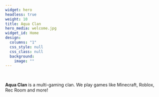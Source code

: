 ```yaml
---
widget: hero
headless: true
weight: 10
title: Aqua Clan
hero_media: welcome.jpg
widget_id: Home
design:
  columns: "1"
  css_style: null
  css_class: null
  background:
    image: ""
---
```

<br>

**Aqua Clan** is a multi-gaming clan. We play games like Minecraft, Roblox, Rec Room and more!